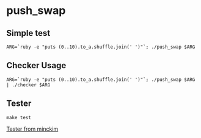 # push_swap

## Simple test

```
ARG=`ruby -e "puts (0..10).to_a.shuffle.join(' ')"`; ./push_swap $ARG
```

## Checker Usage
```
ARG=`ruby -e "puts (0..10).to_a.shuffle.join(' ')"`; ./push_swap $ARG | ./checker $ARG
```

## Tester

```
make test
```

[Tester from minckim](https://github.com/minckim42/push_swap_tester)
